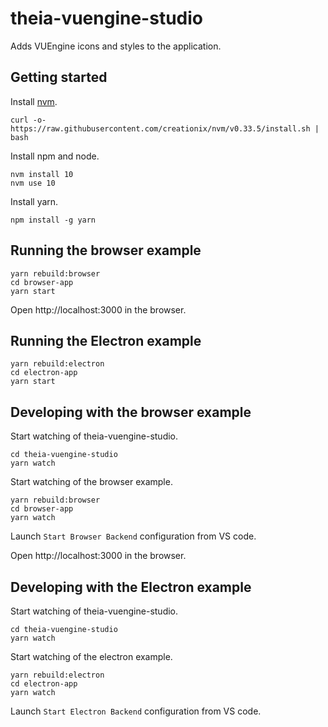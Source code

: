 # theia-vuengine-studio

Adds VUEngine icons and styles to the application.

## Getting started

Install [nvm](https://github.com/creationix/nvm#install-script).

    curl -o- https://raw.githubusercontent.com/creationix/nvm/v0.33.5/install.sh | bash

Install npm and node.

    nvm install 10
    nvm use 10

Install yarn.

    npm install -g yarn

## Running the browser example

    yarn rebuild:browser
    cd browser-app
    yarn start

Open http://localhost:3000 in the browser.

## Running the Electron example

    yarn rebuild:electron
    cd electron-app
    yarn start

## Developing with the browser example

Start watching of theia-vuengine-studio.

    cd theia-vuengine-studio
    yarn watch

Start watching of the browser example.

    yarn rebuild:browser
    cd browser-app
    yarn watch

Launch `Start Browser Backend` configuration from VS code.

Open http://localhost:3000 in the browser.

## Developing with the Electron example

Start watching of theia-vuengine-studio.

    cd theia-vuengine-studio
    yarn watch

Start watching of the electron example.

    yarn rebuild:electron
    cd electron-app
    yarn watch

Launch `Start Electron Backend` configuration from VS code.
